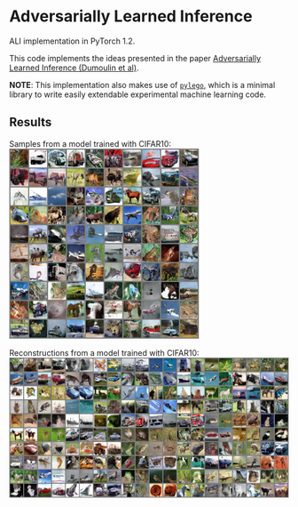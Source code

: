 # Adversarially Learned Inference

ALI implementation in PyTorch 1.2.

This code implements the ideas presented in the paper [Adversarially Learned Inference (Dumoulin et al)][2].

**NOTE**: This implementation also makes use of [`pylego`][1], which is a minimal library to write easily extendable experimental machine learning code.

## Results

Samples from a model trained with CIFAR10:\
![CIFAR10 model samples](./images/samples.png)

Reconstructions from a model trained with CIFAR10:\
![CIFAR10 model reconstructions](./images/reconstructions.png)

[1]: https://github.com/ankitkv/pylego
[2]: https://arxiv.org/abs/1606.00704
